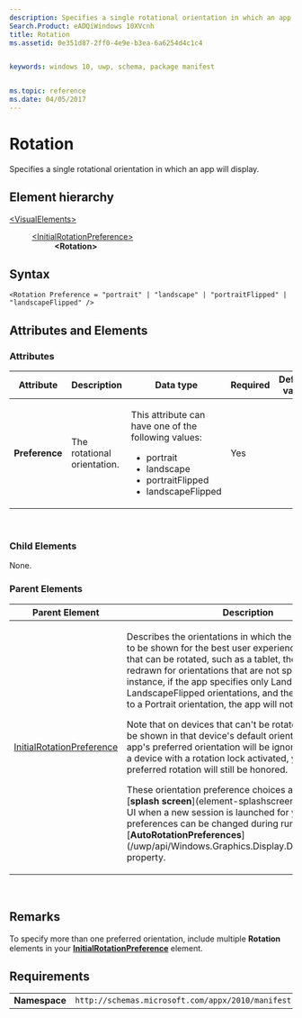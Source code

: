 ```yaml
---
description: Specifies a single rotational orientation in which an app will display.
Search.Product: eADQiWindows 10XVcnh
title: Rotation
ms.assetid: 0e351d87-2ff0-4e9e-b3ea-6a6254d4c1c4


keywords: windows 10, uwp, schema, package manifest


ms.topic: reference
ms.date: 04/05/2017
---
```


# Rotation




Specifies a single rotational orientation in which an app will display.

## Element hierarchy

<dl>
<dt><a href="element-visualelements.md">&lt;VisualElements&gt;</a></dt>
<dd>
<dl>
<dt><a href="element-initialrotationpreference.md">&lt;InitialRotationPreference&gt;</a></dt>
<dd><b>&lt;Rotation&gt;</b></dd>
</dl>
</dd>
</dl>

## Syntax

``` syntax
<Rotation Preference = "portrait" | "landscape" | "portraitFlipped" | "landscapeFlipped" />
```

## Attributes and Elements


### Attributes

<table>
<colgroup>
<col width="20%" />
<col width="20%" />
<col width="20%" />
<col width="20%" />
<col width="20%" />
</colgroup>
<thead>
<tr class="header">
<th>Attribute</th>
<th>Description</th>
<th>Data type</th>
<th>Required</th>
<th>Default value</th>
</tr>
</thead>
<tbody>
<tr class="odd">
<td><strong>Preference</strong></td>
<td><p>The rotational orientation.</p></td>
<td><p>This attribute can have one of the following values:</p>
<ul>
<li>portrait</li>
<li>landscape</li>
<li>portraitFlipped</li>
<li>landscapeFlipped</li>
</ul></td>
<td>Yes</td>
<td></td>
</tr>
</tbody>
</table>

 

### Child Elements

None.

### Parent Elements

<table>
<colgroup>
<col width="50%" />
<col width="50%" />
</colgroup>
<thead>
<tr class="header">
<th>Parent Element</th>
<th>Description</th>
</tr>
</thead>
<tbody>
<tr class="odd">
<td><a href="element-initialrotationpreference.md">InitialRotationPreference</a> </td>
<td><p>Describes the orientations in which the app would prefer to be shown for the best user experience. On a device that can be rotated, such as a tablet, the app will not be redrawn for orientations that are not specified here. For instance, if the app specifies only Landscape and LandscapeFlipped orientations, and the device is rotated to a Portrait orientation, the app will not rotate.</p>
<p>Note that on devices that can't be rotated, an app might be shown in that device's default orientation and the app's preferred orientation will be ignored. However, on a device with a rotation lock activated, your app's preferred rotation will still be honored.</p>
<p>These orientation preference choices apply to both the [<strong>splash screen</strong>](element-splashscreen.md) and the app UI when a new session is launched for your app. The preferences can be changed during run time through the [<strong>AutoRotationPreferences</strong>](/uwp/api/Windows.Graphics.Display.DisplayInformation) property.</p></td>
</tr>
</tbody>
</table>

 

## Remarks

To specify more than one preferred orientation, include multiple **Rotation** elements in your [**InitialRotationPreference**](element-initialrotationpreference.md) element.

## Requirements

|               |                                                             |
|---------------|-------------------------------------------------------------|
| **Namespace** | `http://schemas.microsoft.com/appx/2010/manifest` |

 

 
